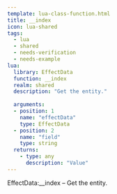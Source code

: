 ```yaml
---
template: lua-class-function.html
title: __index
icon: lua-shared
tags:
  - lua
  - shared
  - needs-verification
  - needs-example
lua:
  library: EffectData
  function: __index
  realm: shared
  description: "Get the entity."
  
  arguments:
  - position: 1
    name: "effectData"
    type: EffectData
  - position: 2
    name: "field"
    type: string
  returns:
    - type: any
      description: "Value"
---
```


<div class="lua__search__keywords">
EffectData:__index &#x2013; Get the entity.
</div>
